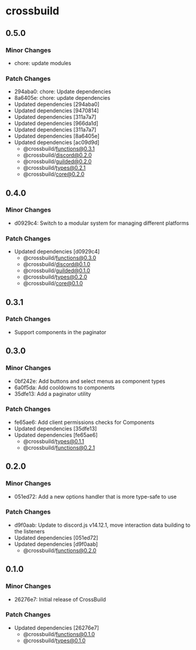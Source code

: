 # crossbuild

## 0.5.0

### Minor Changes

-   chore: update modules

### Patch Changes

-   294aba0: chore: Update dependencies
-   8a6405e: chore: update dependencies
-   Updated dependencies [294aba0]
-   Updated dependencies [9470814]
-   Updated dependencies [311a7a7]
-   Updated dependencies [966da1d]
-   Updated dependencies [311a7a7]
-   Updated dependencies [8a6405e]
-   Updated dependencies [ac09d9d]
    -   @crossbuild/functions@0.3.1
    -   @crossbuild/discord@0.2.0
    -   @crossbuild/guilded@0.2.0
    -   @crossbuild/types@0.2.1
    -   @crossbuild/core@0.2.0

## 0.4.0

### Minor Changes

-   d0929c4: Switch to a modular system for managing different platforms

### Patch Changes

-   Updated dependencies [d0929c4]
    -   @crossbuild/functions@0.3.0
    -   @crossbuild/discord@0.1.0
    -   @crossbuild/guilded@0.1.0
    -   @crossbuild/types@0.2.0
    -   @crossbuild/core@0.1.0

## 0.3.1

### Patch Changes

-   Support components in the paginator

## 0.3.0

### Minor Changes

-   0bf242e: Add buttons and select menus as component types
-   6a0f5da: Add cooldowns to components
-   35dfe13: Add a paginator utility

### Patch Changes

-   fe65ae6: Add client permissions checks for Components
-   Updated dependencies [35dfe13]
-   Updated dependencies [fe65ae6]
    -   @crossbuild/types@0.1.1
    -   @crossbuild/functions@0.2.1

## 0.2.0

### Minor Changes

-   051ed72: Add a new options handler that is more type-safe to use

### Patch Changes

-   d9f0aab: Update to discord.js v14.12.1, move interaction data building to the listeners
-   Updated dependencies [051ed72]
-   Updated dependencies [d9f0aab]
    -   @crossbuild/functions@0.2.0

## 0.1.0

### Minor Changes

-   26276e7: Initial release of CrossBuild

### Patch Changes

-   Updated dependencies [26276e7]
    -   @crossbuild/functions@0.1.0
    -   @crossbuild/types@0.1.0
